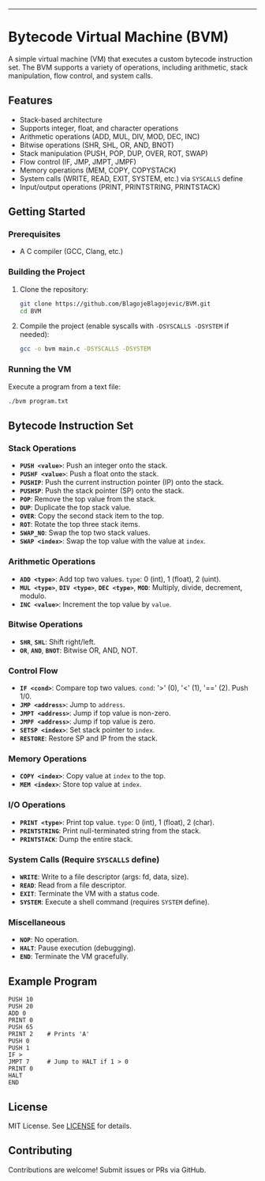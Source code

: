 
---
# Bytecode Virtual Machine (BVM)

A simple virtual machine (VM) that executes a custom bytecode instruction set. The BVM supports a variety of operations, including arithmetic, stack manipulation, flow control, and system calls.

## Features

- Stack-based architecture
- Supports integer, float, and character operations
- Arithmetic operations (ADD, MUL, DIV, MOD, DEC, INC)
- Bitwise operations (SHR, SHL, OR, AND, BNOT)
- Stack manipulation (PUSH, POP, DUP, OVER, ROT, SWAP)
- Flow control (IF, JMP, JMPT, JMPF)
- Memory operations (MEM, COPY, COPYSTACK)
- System calls (WRITE, READ, EXIT, SYSTEM, etc.) via `SYSCALLS` define
- Input/output operations (PRINT, PRINTSTRING, PRINTSTACK)

## Getting Started

### Prerequisites

- A C compiler (GCC, Clang, etc.)

### Building the Project

1. Clone the repository:

   ```sh
   git clone https://github.com/BlagojeBlagojevic/BVM.git
   cd BVM
   ```

2. Compile the project (enable syscalls with `-DSYSCALLS -DSYSTEM` if needed):

   ```sh
   gcc -o bvm main.c -DSYSCALLS -DSYSTEM
   ```

### Running the VM

Execute a program from a text file:

```sh
./bvm program.txt
```

## Bytecode Instruction Set

### Stack Operations
- **`PUSH <value>`**: Push an integer onto the stack.
- **`PUSHF <value>`**: Push a float onto the stack.
- **`PUSHIP`**: Push the current instruction pointer (IP) onto the stack.
- **`PUSHSP`**: Push the stack pointer (SP) onto the stack.
- **`POP`**: Remove the top value from the stack.
- **`DUP`**: Duplicate the top stack value.
- **`OVER`**: Copy the second stack item to the top.
- **`ROT`**: Rotate the top three stack items.
- **`SWAP_NO`**: Swap the top two stack values.
- **`SWAP <index>`**: Swap the top value with the value at `index`.

### Arithmetic Operations
- **`ADD <type>`**: Add top two values. `type`: 0 (int), 1 (float), 2 (uint).
- **`MUL <type>`**, **`DIV <type>`**, **`DEC <type>`**, **`MOD`**: Multiply, divide, decrement, modulo.
- **`INC <value>`**: Increment the top value by `value`.

### Bitwise Operations
- **`SHR`**, **`SHL`**: Shift right/left.
- **`OR`**, **`AND`**, **`BNOT`**: Bitwise OR, AND, NOT.

### Control Flow
- **`IF <cond>`**: Compare top two values. `cond`: '>' (0), '<' (1), '==' (2). Push 1/0.
- **`JMP <address>`**: Jump to `address`.
- **`JMPT <address>`**: Jump if top value is non-zero.
- **`JMPF <address>`**: Jump if top value is zero.
- **`SETSP <index>`**: Set stack pointer to `index`.
- **`RESTORE`**: Restore SP and IP from the stack.

### Memory Operations
- **`COPY <index>`**: Copy value at `index` to the top.
- **`MEM <index>`**: Store top value at `index`.

### I/O Operations
- **`PRINT <type>`**: Print top value. `type`: 0 (int), 1 (float), 2 (char).
- **`PRINTSTRING`**: Print null-terminated string from the stack.
- **`PRINTSTACK`**: Dump the entire stack.

### System Calls (Require `SYSCALLS` define)
- **`WRITE`**: Write to a file descriptor (args: fd, data, size).
- **`READ`**: Read from a file descriptor.
- **`EXIT`**: Terminate the VM with a status code.
- **`SYSTEM`**: Execute a shell command (requires `SYSTEM` define).

### Miscellaneous
- **`NOP`**: No operation.
- **`HALT`**: Pause execution (debugging).
- **`END`**: Terminate the VM gracefully.

## Example Program

```plaintext
PUSH 10
PUSH 20
ADD 0
PRINT 0
PUSH 65
PRINT 2    # Prints 'A'
PUSH 0
PUSH 1
IF >
JMPT 7     # Jump to HALT if 1 > 0
PRINT 0
HALT
END
```

## License

MIT License. See [LICENSE](LICENSE) for details.

## Contributing

Contributions are welcome! Submit issues or PRs via GitHub.
```

